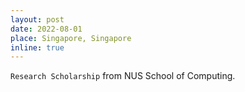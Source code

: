 ```yaml
---
layout: post
date: 2022-08-01
place: Singapore, Singapore
inline: true
---
```


`Research Scholarship` from NUS School of Computing.